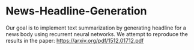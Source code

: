 # News-Headline-Generation
Our goal is to implement text summarization by generating headline for a news body using recurrent neural networks. We attempt to reproduce the results in the paper:  https://arxiv.org/pdf/1512.01712.pdf
